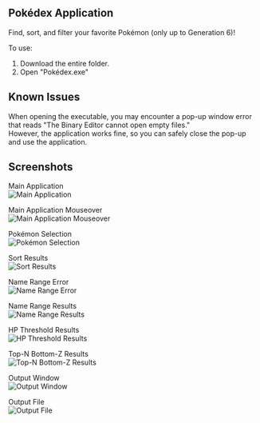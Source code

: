 ## Pokédex Application
Find, sort, and filter your favorite Pokémon (only up to Generation 6)!   

To use:  
1. Download the entire folder.
2. Open "Pokédex.exe"

## Known Issues
When opening the executable, you may encounter a pop-up window error that reads "The Binary Editor cannot open empty files."   
However, the application works fine, so you can safely close the pop-up and use the application.

## Screenshots
Main Application   
![Main Application](output-screenshots/1_main-application-view.PNG?raw=true)   
   
Main Application Mouseover   
![Main Application Mouseover](output-screenshots/2_main-application_mouseover-view.PNG?raw=true)   
   
Pokémon Selection   
![Pokémon Selection](output-screenshots/3_pokemon-selection-view.PNG?raw=true)   
   
Sort Results   
![Sort Results](output-screenshots/4_sort-view.PNG?raw=true)   
   
Name Range Error   
![Name Range Error](output-screenshots/5_name-range-error-view.PNG?raw=true)  
    
Name Range Results   
![Name Range Results](output-screenshots/6_name-range-view.PNG?raw=true)   
   
HP Threshold Results   
![HP Threshold Results](output-screenshots/7_hp-threshold-view.PNG?raw=true)   
   
Top-N Bottom-Z Results   
![Top-N Bottom-Z Results](output-screenshots/8_top-n-bottom-z-view.PNG?raw=true)   
   
Output Window   
![Output Window](output-screenshots/9_output-view.PNG?raw=true)   
   
Output File   
![Output File](output-screenshots/10_output-file-view.PNG?raw=true)   
